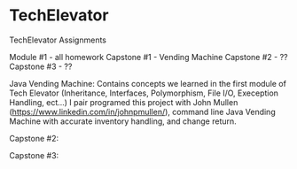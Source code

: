 # TechElevator
TechElevator Assignments

Module #1 - all homework
Capstone #1 - Vending Machine
Capstone #2 - ??
Capstone #3 - ??

Java Vending Machine:
Contains concepts we learned in the first module of Tech Elevator (Inheritance, Interfaces, Polymorphism, File I/O, Exeception Handling, ect...)
I pair programed this project with John Mullen (https://www.linkedin.com/in/johnpmullen/), command line Java Vending Machine with accurate inventory handling, and change return. 

Capstone #2:

Capstone #3:
